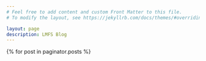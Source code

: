 ```yaml
---
# Feel free to add content and custom Front Matter to this file.
# To modify the layout, see https://jekyllrb.com/docs/themes/#overriding-theme-defaults

layout: page
description: LMFS Blog
---
```


{% for post in paginator.posts %}
